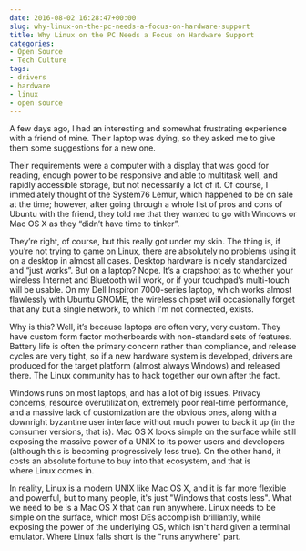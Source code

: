 ```yaml
---
date: 2016-08-02 16:28:47+00:00
slug: why-linux-on-the-pc-needs-a-focus-on-hardware-support
title: Why Linux on the PC Needs a Focus on Hardware Support
categories:
- Open Source
- Tech Culture
tags:
- drivers
- hardware
- linux
- open source
---
```


A few days ago, I had an interesting and somewhat frustrating experience with a friend of mine. Their laptop was dying, so they asked me to give them some suggestions for a new one.




Their requirements were a computer with a display that was good for reading, enough power to be responsive and able to multitask well, and rapidly accessible storage, but not necessarily a lot of it. Of course, I immediately thought of the System76 Lemur, which happened to be on sale at the time; however, after going through a whole list of pros and cons of Ubuntu with the friend, they told me that they wanted to go with Windows or Mac OS X as they “didn’t have time to tinker”.




They’re right, of course, but this really got under my skin. The thing is, if you’re not trying to game on Linux, there are absolutely no problems using it on a desktop in almost all cases. Desktop hardware is nicely standardized and “just works”. But on a laptop? Nope. It’s a crapshoot as to whether your wireless Internet and Bluetooth will work, or if your touchpad’s multi-touch will be usable. On my Dell Inspiron 7000-series laptop, which works almost flawlessly with Ubuntu GNOME, the wireless chipset will occasionally forget that any but a single network, to which I'm not connected, exists.




Why is this? Well, it’s because laptops are often very, very custom. They have custom form factor motherboards with non-standard sets of features. Battery life is often the primary concern rather than compliance, and release cycles are very tight, so if a new hardware system is developed, drivers are produced for the target platform (almost always Windows) and released there. The Linux community has to hack together our own after the fact.




Windows runs on most laptops, and has a lot of big issues. Privacy concerns, resource overutilization, extremely poor real-time performance, and a massive lack of customization are the obvious ones, along with a downright byzantine user interface without much power to back it up (in the consumer versions, that is). Mac OS X looks simple on the surface while still exposing the massive power of a UNIX to its power users and developers (although this is becoming progressively less true). On the other hand, it costs an absolute fortune to buy into that ecosystem, and that is where Linux comes in.




In reality, Linux is a modern UNIX like Mac OS X, and it is far more flexible and powerful, but to many people, it's just "Windows that costs less". What we need to be is a Mac OS X that can run anywhere. Linux needs to be simple on the surface, which most DEs accomplish brilliantly, while exposing the power of the underlying OS, which isn't hard given a terminal emulator. Where Linux falls short is the "runs anywhere" part.
